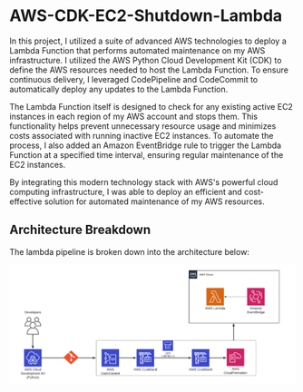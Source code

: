 # AWS-CDK-EC2-Shutdown-Lambda

In this project, I utilized a suite of advanced AWS technologies to deploy a Lambda Function that performs automated maintenance on my AWS infrastructure. I utilized the AWS Python Cloud Development Kit (CDK) to define the AWS resources needed to host the Lambda Function. To ensure continuous delivery, I leveraged CodePipeline and CodeCommit to automatically deploy any updates to the Lambda Function.

The Lambda Function itself is designed to check for any existing active EC2 instances in each region of my AWS account and stops them. This functionality helps prevent unnecessary resource usage and minimizes costs associated with running inactive EC2 instances. To automate the process, I also added an Amazon EventBridge rule to trigger the Lambda Function at a specified time interval, ensuring regular maintenance of the EC2 instances.

By integrating this modern technology stack with AWS's powerful cloud computing infrastructure, I was able to deploy an efficient and cost-effective solution for automated maintenance of my AWS resources.




## Architecture Breakdown

The lambda pipeline is broken down into the architecture below:

![lambda](https://github.com/rjones18/Images/blob/main/Lambda-Pipeline-Diagram.png)
